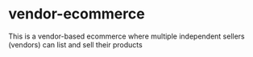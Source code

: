 # vendor-ecommerce
This is a vendor-based ecommerce where multiple independent sellers (vendors) can list and sell their products
